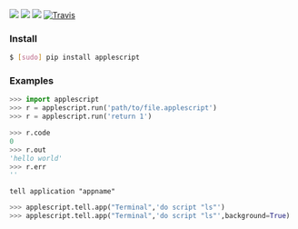 [![](https://img.shields.io/badge/OS-MacOS-blue.svg?longCache=True)]()
[![](https://img.shields.io/pypi/pyversions/applescript.svg?longCache=True)](https://pypi.org/pypi/applescript/)
[![](https://img.shields.io/pypi/v/applescript.svg?maxAge=3600)](https://pypi.org/pypi/applescript/)
[![Travis](https://api.travis-ci.org/looking-for-a-job/applescript.py.svg?branch=master)](https://travis-ci.org/looking-for-a-job/applescript.py/)

### Install
```bash
$ [sudo] pip install applescript
```

### Examples
```python
>>> import applescript
>>> r = applescript.run('path/to/file.applescript')
>>> r = applescript.run('return 1')

>>> r.code
0
>>> r.out
'hello world'
>>> r.err
''
```

`tell application "appname"`
```python
>>> applescript.tell.app("Terminal",'do script "ls"')
>>> applescript.tell.app("Terminal",'do script "ls"',background=True)
```